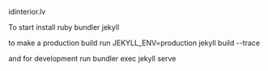 idinterior.lv

To start install
ruby
bundler
jekyll

to make a production build run
JEKYLL_ENV=production jekyll build --trace

and for development run 
bundler exec jekyll serve
